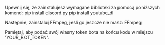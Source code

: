 Upewnij się, że zainstalujesz wymagane biblioteki za pomocą poniższych komend:
pip install discord.py
pip install youtube_dl

Następnie, zainstaluj FFmpeg, jeśli go jeszcze nie masz:
FFmpeg

Pamiętaj, aby podać swój własny token bota na końcu kodu w miejscu 'YOUR_BOT_TOKEN'.